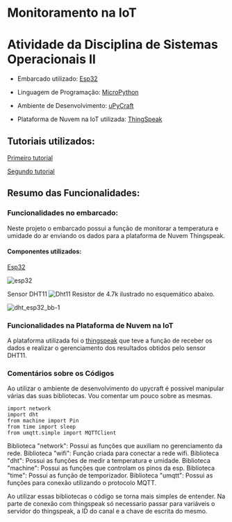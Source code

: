 # Monitoramento na IoT
# Atividade da Disciplina de Sistemas Operacionais II

* Embarcado utilizado: [Esp32](https://www.espressif.com/en/products/hardware/esp32/overview)

* Linguagem de Programação: [MicroPython](https://micropython.org/)

* Ambiente de Desenvolvimento: [uPyCraft](http://docs.dfrobot.com/upycraft/)

* Plataforma de Nuvem na IoT utilizada: [ThingSpeak](https://thingspeak.com/)

## Tutoriais utilizados:
   
   [Primeiro tutorial](https://randomnerdtutorials.com/esp32-esp8266-dht11-dht22-micropython-temperature-humidity-sensor/)
   
   [Segundo tutorial](https://mjrobot.org/2018/06/13/iot-feito-facil-esp-micropython-mqtt-thingspeak/)
   
## Resumo das Funcionalidades:

### Funcionalidades no embarcado:
Neste projeto o embarcado possui a função de monitorar a temperatura e umidade do ar enviando os dados para a plataforma de Nuvem Thingspeak.

#### Componentes utilizados:
[Esp32](https://www.espressif.com/en/products/hardware/esp32/overview)

![esp32](https://user-images.githubusercontent.com/37946947/59139488-9a9c0b80-8969-11e9-99b7-4068a2560d80.jpg)

Sensor DHT11
![Dht11](https://user-images.githubusercontent.com/37946947/59138527-01b6c180-8964-11e9-9311-4a5b48f5fc2a.jpg)
Resistor de 4.7k ilustrado no esquemático abaixo.

![dht_esp32_bb-1](https://user-images.githubusercontent.com/37946947/59139262-53f9e180-8968-11e9-9cf6-65029f9d5bc8.png)




### Funcionalidades na Plataforma de Nuvem na IoT
A plataforma utilizada foi o [thingspeak](https://thingspeak.com/) que teve a função de receber os dados e realizar o gerenciamento dos resultados obtidos pelo sensor DHT11.

### Comentários sobre os Códigos
Ao utilizar o ambiente de desenvolvimento do upycraft é possivel manipular várias das suas bibliotecas. Vou comentar um pouco sobre as mesmas. 
```
import network
import dht
from machine import Pin
from time import sleep
from umqtt.simple import MQTTClient
```
Biblioteca "network": Possui as funções que auxiliam no gerenciamento da rede.
Biblioteca "wifi": Função criada para conectar a rede wifi.
Biblioteca "dht": Possui as funções de medir a temperatura e umidade.
Biblioteca "machine": Possui as funções que controlam os pinos da esp.
Biblioteca "time": Possui as função de temporizador.
Biblioteca "umqtt": Possui as funções para conexão utilizando o protocolo MQTT.

Ao utilizar essas bibliotecas o código se torna mais simples de entender. 
Na parte de conexão com thingspeak só necessario passar para variáveis o servidor do thingspeak, a ID do canal e a chave de escrita do mesmo.



